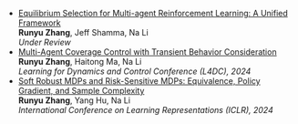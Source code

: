 
- [Equilibrium Selection for Multi-agent Reinforcement Learning: A Unified Framework](https://arxiv.org/abs/2406.08844) <br> **Runyu Zhang**, Jeff Shamma, Na Li <br> *Under Review*
- [Multi-Agent Coverage Control with Transient Behavior Consideration](https://arxiv.org/abs/2404.05995) <br> **Runyu Zhang**, Haitong Ma, Na Li <br> *Learning
for Dynamics and Control Conference (L4DC), 2024*
- [Soft Robust MDPs and Risk-Sensitive MDPs: Equivalence, Policy Gradient, and
Sample Complexity](https://arxiv.org/abs/2306.11626) <br> **Runyu Zhang**, Yang Hu, Na Li <br> *International Conference on Learning Representations (ICLR), 2024*